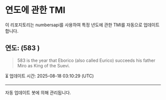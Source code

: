 
# 연도에 관한 TMI

이 리포지토리는 numbersapi를 사용하여 특정 년도에 관한 TMI를 자동으로 업데이트합니다.

## 연도: (583 )
> 583 is the year that Eborico (also called Eurico) succeeds his father Miro as King of the Suevi.

⏳ 업데이트 시간: 2025-08-18 03:10:29 (UTC)

---
자동 업데이트 봇에 의해 관리됩니다.
